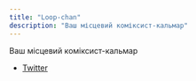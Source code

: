 ```yaml
---
title: "Loop-chan"
description: "Ваш місцевий коміксист-кальмар"
---
```


Ваш місцевий коміксист-кальмар

- [Twitter](https://x.com/fruitloop_chan)


